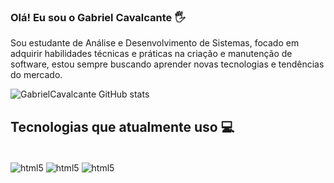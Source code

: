 
### Olá! Eu sou o Gabriel Cavalcante 🖐️

Sou estudante de Análise e Desenvolvimento de Sistemas, focado em adquirir habilidades técnicas e práticas na criação e manutenção de software, estou sempre buscando aprender novas tecnologias e tendências do mercado.

![GabrielCavalcante GitHub stats](https://github-readme-stats.vercel.app/api?username=gabrielcavalcanteee&show_icons=true&theme=radical)

## Tecnologias que atualmente uso 💻

<div style="display: inline_block"><br/>
  <img align=center alt="html5" src="https://img.shields.io/badge/HTML5-E34F26?style=for-the-badge&logo=html5&logoColor=white" />
  <img align=center alt="html5" src="https://img.shields.io/badge/Python-3776AB?style=for-the-badge&logo=python&logoColor=white" />
  <img align=center alt="html5" src="https://img.shields.io/badge/CSS3-1572B6?style=for-the-badge&logo=css3&logoColor=white" />
</div>
